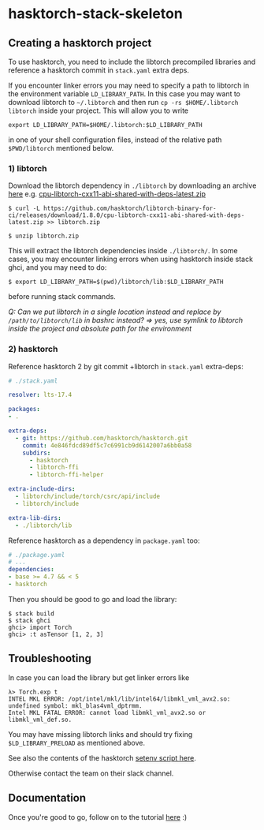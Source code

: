 # hasktorch-stack-skeleton

[1]:https://github.com/hasktorch/libtorch-binary-for-ci/releases
[2]:https://github.com/hasktorch/libtorch-binary-for-ci/releases/download/1.8.0/cpu-libtorch-cxx11-abi-shared-with-deps-latest.zip


[tutorial]:https://htmlpreview.github.io/?https://raw.githubusercontent.com/mcwitt/hasktorch/tutorial-tintin/website/tutorial/01-getting-started.html

[setenv]:https://github.com/hasktorch/hasktorch/blob/master/setenv

## Creating a hasktorch project

To use hasktorch, you need to include the libtorch precompiled libraries and reference a hasktorch commit in `stack.yaml` extra deps. 

If you encounter linker errors you may need to specify a path to libtorch in the environment variable `LD_LIBRARY_PATH`. In this case you may want to download libtorch to `~/.libtorch` and then run `cp -rs $HOME/.libtorch libtorch` inside your project. This will allow you to write
```
export LD_LIBRARY_PATH=$HOME/.libtorch:$LD_LIBRARY_PATH
```
in one of your shell configuration files, instead of the relative path `$PWD/libtorch` mentioned below.



### 1) libtorch 

Download the libtorch dependency in `./libtorch` by downloading
an archive [here][1] e.g. 
[cpu-libtorch-cxx11-abi-shared-with-deps-latest.zip][2]

```
$ curl -L https://github.com/hasktorch/libtorch-binary-for-ci/releases/download/1.8.0/cpu-libtorch-cxx11-abi-shared-with-deps-latest.zip >> libtorch.zip

$ unzip libtorch.zip
```
This will extract the libtorch dependencies inside `./libtorch/`. In some cases, you may encounter linking errors when using hasktorch inside stack ghci, and you may need to do:

```
$ export LD_LIBRARY_PATH=$(pwd)/libtorch/lib:$LD_LIBRARY_PATH
```
before running stack commands. 

_Q: Can we put libtorch in a single location instead and replace by `/path/to/libtorch/lib` in bashrc instead? => yes, use symlink to libtorch inside the project and absolute path for the environment_

### 2) hasktorch

Reference hasktorch 2 by git commit +libtorch in `stack.yaml` extra-deps:

```yaml
# ./stack.yaml

resolver: lts-17.4

packages:
- . 

extra-deps:
  - git: https://github.com/hasktorch/hasktorch.git
    commit: 4e846fdcd89df5c7c6991cb9d6142007a6bb0a58
    subdirs:
      - hasktorch
      - libtorch-ffi
      - libtorch-ffi-helper

extra-include-dirs:
  - libtorch/include/torch/csrc/api/include
  - libtorch/include

extra-lib-dirs:
  - ./libtorch/lib
```

Reference hasktorch as a dependency in `package.yaml` too:

```yaml
# ./package.yaml 
# ...
dependencies:
- base >= 4.7 && < 5
- hasktorch
```

Then you should be good to go and load the library:

```
$ stack build
$ stack ghci
ghci> import Torch
ghci> :t asTensor [1, 2, 3]
```

## Troubleshooting

In case you can load the library but get linker errors like 

```
λ> Torch.exp t
INTEL MKL ERROR: /opt/intel/mkl/lib/intel64/libmkl_vml_avx2.so: undefined symbol: mkl_blas4vml_dptrmm.
Intel MKL FATAL ERROR: cannot load libmkl_vml_avx2.so or libmkl_vml_def.so.
```
You may have missing libtorch links and should try fixing `$LD_LIBRARY_PRELOAD` as mentioned above. 

See also the contents of the hasktorch [setenv script here][setenv].

Otherwise contact the team on their slack channel.

## Documentation

Once you're good to go, follow on to the tutorial [here][tutorial] :)
